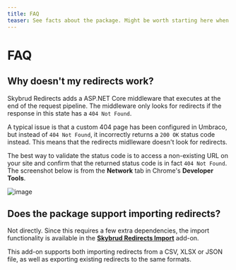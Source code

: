 ```yaml
---
title: FAQ
teaser: See facts about the package. Might be worth starting here when troubleshooting the package.
---
```


# FAQ

## Why doesn't my redirects work?

Skybrud Redirects adds a ASP.NET Core middleware that executes at the end of the request pipeline. The middleware only looks for redirects if the response in this state has a <code>404 Not Found</code>.

A typical issue is that a custom 404 page has been configured in Umbraco, but instead of <code>404 Not Found</code>, it incorrectly returns a <code>200 OK</code> status code instead. This means that the redirects midlleware doesn't look for redirects.

The best way to validate the status code is to access a non-existing URL on your site and confirm that the returned status code is in fact <code>404 Not Found</code>. The screenshot below is from the **Network** tab in Chrome's **Developer Tools**.

![image](https://user-images.githubusercontent.com/3634580/227796063-63d928e4-e818-4a31-85fd-0910d6d18fc4.png)

## Does the package support importing redirects?

Not directly. Since this requires a few extra dependencies, the import functionality is available in the <a href="https://github.com/skybrud/Skybrud.Umbraco.Redirects.Import/" docs-href="/skybrud.umbraco.redirects.import/"><strong>Skybrud Redirects Import</strong></a> add-on.

This add-on supports both importing redirects from a CSV, XLSX or JSON file, as well as exporting existing redirects to the same formats.